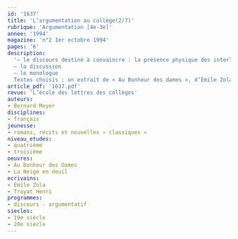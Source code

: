 ```yaml
---
id: '1637'
title: 'L’argumentation au collège(2/7)'
rubrique: 'Argumentation [4e-3e]'
annee: '1994'
magazine: 'n°2 1er octobre 1994'
pages: '6'
description: 
  '– le discours destiné à convaincre : la présence physique des interlocuteurs et son rôle dans l’argumentation ; les moyens de convaincre autrui
  – la discussion
  – le monologue
  Textes choisis : un extrait de « Au Bonheur des dames », d’Émile Zola, un extrait de « La Neige en deuil », d’Henri Troyat, donnés en fin d’article.'
article_pdf: '1637.pdf'
revue: 'L’école des lettres des collèges'
auteurs:
- Bernard Meyer
disciplines:
- français
jeunesse:
- romans, récits et nouvelles « classiques »
niveau_etudes:
- quatrième
- troisième
oeuvres:
- Au Bonheur des Dames
- La Neige en deuil
ecrivains:
- Émile Zola
- Troyat Henri
programmes:
- discours - argumentatif
siecles:
- 19e siècle
- 20e siècle
---
```

